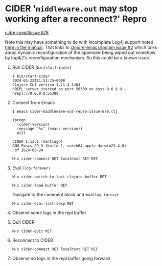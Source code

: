 # CIDER '`middleware.out` may stop working after a reconnect?' Repro

[cidre-nrepl/Issue 878](https://github.com/clojure-emacs/cider-nrepl/issues/878)

Note this may have something to do with incomplete Log4j support noted [here in the manual](https://docs.cider.mx/cider/debugging/logging.html#log-framework). That links to [clojure-emacs/logjam issue #2](https://github.com/clojure-emacs/logjam/issues/2) which talks about dynamic reconfiguration of the appender being wiped out somehow by log4j2's reconfiguration mechanism. So this could be a known issue.

1. Run CIDER (`bin/start-cider`)

    ```
    $ bin/start-cider
    2024-05-22T11:51:25+0000
    Clojure CLI version 1.11.3.1463
    nREPL server started on port 56389 on host 0.0.0.0 - nrepl://0.0.0.0:56389
    ```

1. Connect from Emacs

    ```
    $ emacs cider-middleware-out-repro-issue-878.clj
    ```

    ```
    (progn
      (cider-version)
      (message "%s" (emacs-version))
      nil)
    ```

    ```
    CIDER 1.13.1 (Santiago)
    GNU Emacs 29.3 (build 1, aarch64-apple-darwin23.4.0)
     of 2024-03-24
    ```

    ```
    M-x cider-connect RET localhost RET RET
    ```

1. Eval `(log-forever)`

    ```
    M-x cider-switch-to-last-clojure-buffer RET
    ```

    ```
    M-x cider-load-buffer RET
    ```

    Navigate to the comment block and eval `log-forever`

    ```
    M-x cider-eval-last-sexp RET
    ```

1. Observe some logs in the repl buffer

1. Quit CIDER

    ```
    M-x cider-quit RET
    ```

1. Reconnect to CIDER

    ```
    M-x cider-connect RET localhost RET RET
    ```

1. Observe no logs in the repl buffer going forward
